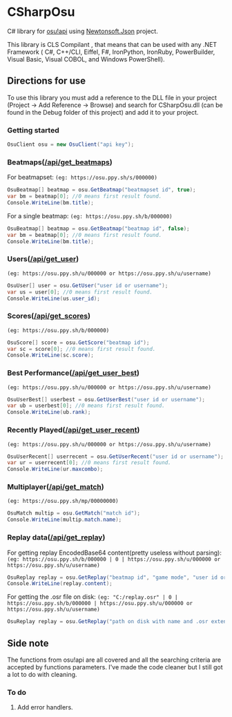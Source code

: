 # CSharpOsu
C# library for [osu!api](https://github.com/ppy/osu-api/wiki)
using [Newtonsoft.Json](https://github.com/JamesNK/Newtonsoft.Json) project.

This library is CLS Compilant , that means that can be used with
any .NET Framework ( C#, C++/CLI, Eiffel, F#, IronPython, IronRuby,
PowerBuilder, Visual Basic, Visual COBOL, and Windows PowerShell).

## Directions for use
To use this library you must add a reference to the DLL file in your project (Project -> Add Reference -> Browse) and search for CSharpOsu.dll (can be found in the Debug folder of this project) and add it to your project.

### Getting started
```c#
OsuClient osu = new OsuClient("api key");
```

### Beatmaps([/api/get_beatmaps](https://github.com/ppy/osu-api/wiki#apiget_beatmaps))
For beatmapset: `(eg: https://osu.ppy.sh/s/000000)`
``` c#
OsuBeatmap[] beatmap = osu.GetBeatmap("beatmapset id", true);
var bm = beatmap[0]; //0 means first result found.
Console.WriteLine(bm.title);
```
For a single beatmap: `(eg: https://osu.ppy.sh/b/000000)`
``` c#
OsuBeatmap[] beatmap = osu.GetBeatmap("beatmap id", false);
var bm = beatmap[0]; //0 means first result found.
Console.WriteLine(bm.title);
```

### Users([/api/get_user](https://github.com/ppy/osu-api/wiki#apiget_user))
`(eg: https://osu.ppy.sh/u/000000 or https://osu.ppy.sh/u/username)`
```c#
OsuUser[] user = osu.GetUser("user id or username");
var us = user[0]; //0 means first result found.
Console.WriteLine(us.user_id);
```

### Scores([/api/get_scores](https://github.com/ppy/osu-api/wiki#apiget_scores))
`(eg: https://osu.ppy.sh/b/000000)`
```c#
OsuScore[] score = osu.GetScore("beatmap id");
var sc = score[0]; //0 means first result found.
Console.WriteLine(sc.score);
```
### Best Performance([/api/get_user_best](https://github.com/ppy/osu-api/wiki#apiget_user_best))
`(eg: https://osu.ppy.sh/u/000000 or https://osu.ppy.sh/u/username)`
```c#
OsuUserBest[] userbest = osu.GetUserBest("user id or username");
var ub = userbest[0]; //0 means first result found.
Console.WriteLine(ub.rank);
```
### Recently Played([/api/get_user_recent](https://github.com/ppy/osu-api/wiki#apiget_user_recent))
`(eg: https://osu.ppy.sh/u/000000 or https://osu.ppy.sh/u/username)`
```c#
OsuUserRecent[] userrecent = osu.GetUserRecent("user id or username");
var ur = userrecent[0]; //0 means first result found.
Console.WriteLine(ur.maxcombo);
```
### Multiplayer([/api/get_match](https://github.com/ppy/osu-api/wiki#apiget_match))
`(eg: https://osu.ppy.sh/mp/00000000)`
```c#
OsuMatch multip = osu.GetMatch("match id");
Console.WriteLine(multip.match.name);
```
### Replay data([/api/get_replay](https://github.com/ppy/osu-api/wiki#apiget_replay))
For getting replay EncodedBase64 content(pretty useless without parsing): `(eg: https://osu.ppy.sh/b/000000 | 0 | https://osu.ppy.sh/u/000000 or https://osu.ppy.sh/u/username)`
```c#
OsuReplay replay = osu.GetReplay("beatmap id", "game mode", "user id or username");
Console.WriteLine(replay.content);
```
For getting the .osr file on disk: `(eg: "C:/replay.osr" | 0 | https://osu.ppy.sh/b/000000 | https://osu.ppy.sh/u/000000 or https://osu.ppy.sh/u/username)`
```c#
OsuReplay replay = osu.GetReplay("path on disk with name and .osr extenstion", "game mode", "beatmap id", "user id or username");
```

## Side note
The functions from osu!api are all covered and all the searching criteria are accepted by functions parameters. I've made the code cleaner but I still got a lot to do with cleaning.

### To do
1. Add error handlers.
